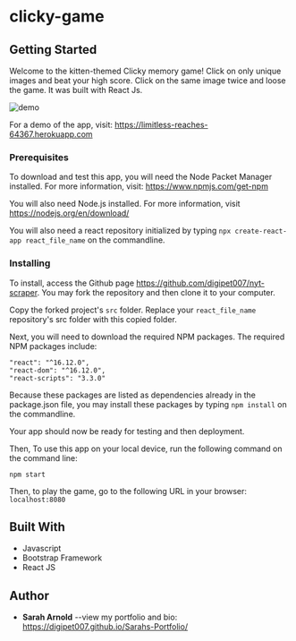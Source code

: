 # clicky-game

## Getting Started

Welcome to the kitten-themed Clicky memory game! Click on only unique images and beat your high score. Click on the same image twice and loose the game. It was built with React Js.

![demo](demo/clicky.gif)

For a demo of the app, visit: <https://limitless-reaches-64367.herokuapp.com>

### Prerequisites

To download and test this app, you will need the Node Packet Manager installed.  For more information, visit: <https://www.npmjs.com/get-npm>

You will also need Node.js installed.  For more information, visit <https://nodejs.org/en/download/>

You will also need a react repository initialized by typing `npx create-react-app react_file_name` on the commandline.

### Installing

To install, access the Github page <https://github.com/digipet007/nyt-scraper>.  You may fork the repository and then clone it to your computer. 

Copy the forked project's `src` folder. Replace your `react_file_name` repository's src folder with this copied folder.

Next, you will need to download the required NPM packages.  The required NPM packages include:
```
"react": "^16.12.0",
"react-dom": "^16.12.0",
"react-scripts": "3.3.0"
```
Because these packages are listed as dependencies already in the package.json file, you may install these packages by typing `npm install` on the commandline.

Your app should now be ready for testing and then deployment.

Then, To use this app on your local device, run the following command on the command line:
```
npm start
```

Then, to play the game, go to the following URL in your browser: `localhost:8080`

## Built With

* Javascript
* Bootstrap Framework
* React JS

## Author

* **Sarah Arnold** --view my portfolio and bio: <https://digipet007.github.io/Sarahs-Portfolio/>
